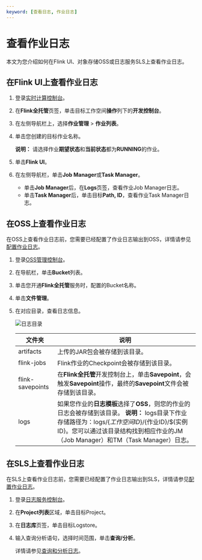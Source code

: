 ```yaml
---
keyword: [查看日志, 作业日志]
---
```


# 查看作业日志

本文为您介绍如何在Flink UI、对象存储OSS或日志服务SLS上查看作业日志。

## 在Flink UI上查看作业日志

1.  登录[实时计算控制台](https://realtime-compute.console.aliyun.com/console/cell?spm=a2c4g.11186623.2.16.1a8023a9J8TiPV)。

2.  在**Flink全托管**页签，单击目标工作空间**操作**列下的**开发控制台**。

3.  在左侧导航栏上，选择**作业管理** \> **作业列表**。

4.  单击您创建的目标作业名称。

    **说明：** 请选择作业**期望状态**和**当前状态**都为**RUNNING**的作业。

5.  单击**Flink UI**。

6.  在左侧导航栏，单击**Job Manager**或**Task Manager**。

    -   单击**Job Manager**后，在**Logs**页签，查看作业Job Manager日志。
    -   单击**Task Manager**后，单击目标**Path, ID**，查看作业Task Manager日志。

## 在OSS上查看作业日志

在OSS上查看作业日志前，您需要已经配置了作业日志输出到OSS，详情请参见[配置作业日志](/cn.zh-CN/Flink全托管/运维管理/配置作业日志.md)。

1.  登录[OSS管理控制台](https://oss.console.aliyun.com/)。

2.  在导航栏，单击**Bucket**列表。

3.  单击您开通**Flink全托管**服务时，配置的Bucket名称。

4.  单击**文件管理**。

5.  在对应目录，查看日志信息。

    ![日志目录](https://static-aliyun-doc.oss-accelerate.aliyuncs.com/assets/img/zh-CN/4324100161/p131712.png)

    |文件夹|说明|
    |---|--|
    |artifacts|上传的JAR包会被存储到该目录。|
    |flink-jobs|Flink作业的Checkpoint会被存储到该目录。|
    |flink-savepoints|在**Flink全托管**开发控制台上，单击**Savepoint**，会触发**Savepoint**操作，最终的**Savepoint**文件会被存储到该目录。|
    |logs|如果您作业的**日志模板**选择了**OSS**，则您的作业的日志会被存储到该目录。 **说明：** logs目录下作业存储路径为：logs/$\{工作空间ID\}/$\{作业ID\}/$\{实例ID\}。您可以通过该目录结构找到相应作业的JM（Job Manager）和TM（Task Manager）日志。 |


## 在SLS上查看作业日志

在SLS上查看作业日志前，您需要已经配置了作业日志输出到SLS，详情请参见[配置作业日志](/cn.zh-CN/Flink全托管/运维管理/配置作业日志.md)。

1.  登录[日志服务控制台](https://sls.console.aliyun.com)。

2.  在**Project列表**区域，单击目标Project。

3.  在**日志库**页签，单击目标Logstore。

4.  输入查询分析语句，选择时间范围，单击**查询/分析**。

    详情请参见[查询和分析日志](/cn.zh-CN/查询与分析/查询和分析日志.md)。


